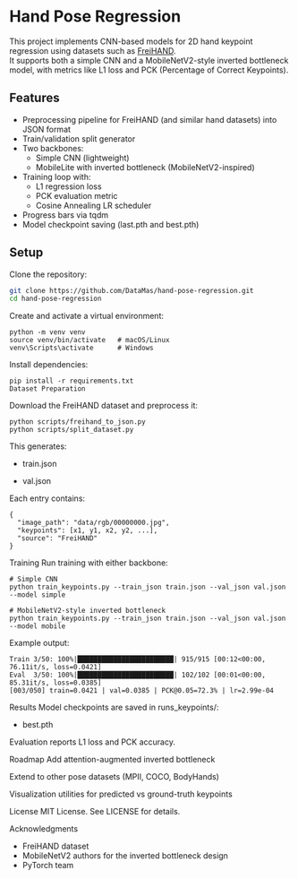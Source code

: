 # Hand Pose Regression

This project implements CNN-based models for 2D hand keypoint regression using datasets such as [FreiHAND](https://lmb.informatik.uni-freiburg.de/projects/freihand/).  
It supports both a simple CNN and a MobileNetV2-style inverted bottleneck model, with metrics like L1 loss and PCK (Percentage of Correct Keypoints).

## Features
- Preprocessing pipeline for FreiHAND (and similar hand datasets) into JSON format
- Train/validation split generator
- Two backbones:
  - Simple CNN (lightweight)
  - MobileLite with inverted bottleneck (MobileNetV2-inspired)
- Training loop with:
  - L1 regression loss
  - PCK evaluation metric
  - Cosine Annealing LR scheduler
- Progress bars via tqdm
- Model checkpoint saving (last.pth and best.pth)

## Setup

Clone the repository:
```bash
git clone https://github.com/DataMas/hand-pose-regression.git
cd hand-pose-regression
```

Create and activate a virtual environment:
```
python -m venv venv
source venv/bin/activate   # macOS/Linux
venv\Scripts\activate      # Windows
```

Install dependencies:
```
pip install -r requirements.txt
Dataset Preparation
```

Download the FreiHAND dataset and preprocess it:
```
python scripts/freihand_to_json.py
python scripts/split_dataset.py
```

This generates:

- train.json

- val.json

Each entry contains:
```
{
  "image_path": "data/rgb/00000000.jpg",
  "keypoints": [x1, y1, x2, y2, ...],
  "source": "FreiHAND"
}
```

Training
Run training with either backbone:
```
# Simple CNN
python train_keypoints.py --train_json train.json --val_json val.json --model simple

# MobileNetV2-style inverted bottleneck
python train_keypoints.py --train_json train.json --val_json val.json --model mobile
```

Example output:
```
Train 3/50: 100%|████████████████████████| 915/915 [00:12<00:00, 76.11it/s, loss=0.0421]
Eval  3/50: 100%|████████████████████████| 102/102 [00:01<00:00, 85.31it/s, loss=0.0385]
[003/050] train=0.0421 | val=0.0385 | PCK@0.05=72.3% | lr=2.99e-04
```

Results
Model checkpoints are saved in runs_keypoints/:

- best.pth

Evaluation reports L1 loss and PCK accuracy.

Roadmap
Add attention-augmented inverted bottleneck

Extend to other pose datasets (MPII, COCO, BodyHands)

Visualization utilities for predicted vs ground-truth keypoints

License
MIT License. See LICENSE for details.

Acknowledgments
- FreiHAND dataset
- MobileNetV2 authors for the inverted bottleneck design
- PyTorch team
